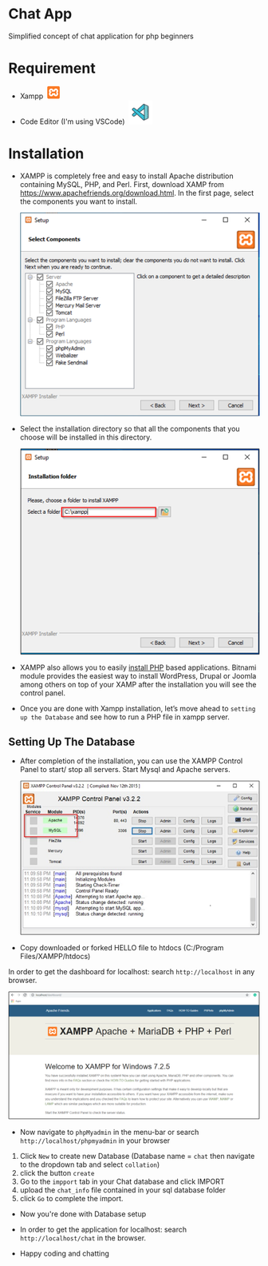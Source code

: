 # Chat App 
Simplified concept of chat application for php beginners

# Requirement

- Xampp &nbsp;<img src="https://github.com/Howdy-admoll/Howdy-admoll/blob/main/images/xammp.png" alt="xampp" width="25" height="25"/>
- Code Editor (I'm using VSCode) &nbsp;<img src="https://github.com/Howdy-admoll/Howdy-admoll/blob/main/images/vscode.png" alt="VsCode" width="48" height="48"/>

# Installation

- XAMPP is completely free and easy to install Apache distribution containing MySQL, PHP, and Perl. First, download XAMP from https://www.apachefriends.org/download.html. In the first page, select the components you want to install. <p align="center">
<img src="https://github.com/Howdy-admoll/Howdy-admoll/blob/main/images/runXampp.png" alt="setup" width="auto" height="auto"/></p>

- Select the installation directory so that all the components that you choose will be installed in this directory. <p align="center">
<img src="https://github.com/Howdy-admoll/Howdy-admoll/blob/main/images/instXampp.png" alt="install" width="auto" height="auto"/></p>

- XAMPP also allows you to easily [install PHP](https://github.com/Howdy-admoll/Hello) based applications. Bitnami module provides the easiest way to install WordPress, Drupal or Joomla among others on top of your XAMP after the installation you will see the control panel.

- Once you are done with Xampp installation, let’s move ahead to ```setting up the Database``` and see how to run a PHP file in xampp server.

## Setting Up The Database 

- After completion of the installation, you can use the XAMPP Control Panel to start/ stop all servers. Start Mysql and Apache servers. <p align="center">
<img src="https://github.com/Howdy-admoll/Howdy-admoll/blob/main/images/strtXampp.jpg" alt="start" width="auto" height="auto"/></p>

- Copy downloaded or forked HELLO file to htdocs (C:/Program Files/XAMPP/htdocs)

 In order to get the dashboard for localhost: search ```http://localhost``` in any browser. <p align="center">
<img src="https://github.com/Howdy-admoll/Howdy-admoll/blob/main/images/dashXampp.png" alt="start" width="auto" height="auto"/></p>

- Now navigate to ```phpMyadmin``` in the menu-bar or search ```http://localhost/phpmyadmin``` in your browser
1. Click ```New``` to create new Database (Database name = ```chat``` then navigate to the dropdown tab and select ```collation```)
2. click the button ```create```
3. Go to the ```impport``` tab in your  Chat database and click IMPORT
4. upload the ```chat_info``` file contained in your sql database folder
5. click ```Go``` to complete the import.

- Now you're done with Database setup

- In order to get the application for localhost: search ```http://localhost/chat``` in the browser.

- Happy coding and chatting
